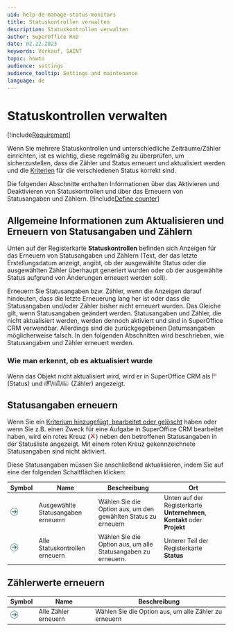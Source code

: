 ```yaml
---
uid: help-de-manage-status-monitors
title: Statuskontrollen verwalten
description: Statuskontrollen verwalten
author: SuperOffice RnD
date: 02.22.2023
keywords: Verkauf, SAINT
topic: howto
audience: settings
audience_tooltip: Settings and maintenance
language: de
---
```


# Statuskontrollen verwalten

[!include[Requirement](../includes/note-saint-req.md)]

Wenn Sie mehrere Statuskontrollen und unterschiedliche Zeiträume/Zähler einrichten, ist es wichtig, diese regelmäßig zu überprüfen, um sicherzustellen, dass die Zähler und Status erneuert und aktualisiert werden und die [Kriterien][1] für die verschiedenen Status korrekt sind.

Die folgenden Abschnitte enthalten Informationen über das Aktivieren und Deaktivieren von Statuskontrollen und über das Erneuern von Statusangaben und Zählern. [!include[Define counter](../../../learn/includes/def-counter.md)]

<!-- markdownlint-disable-next-line MD013 -->
## Allgemeine Informationen zum Aktualisieren und Erneuern von Statusangaben und Zählern

Unten auf der Registerkarte **Statuskontrollen** befinden sich Anzeigen für das Erneuern von Statusangaben und Zählern (Text, der das letzte Erstellungsdatum anzeigt, angibt, ob der ausgewählte Status oder die ausgewählten Zähler überhaupt generiert wurden oder ob der ausgewählte Status aufgrund von Änderungen erneuert werden soll).

Erneuern Sie Statusangaben bzw. Zähler, wenn die Anzeigen darauf hindeuten, dass die letzte Erneuerung lang her ist oder dass die Statusangaben und/oder Zähler bisher nicht erneuert wurden. Das Gleiche gilt, wenn Statusangaben geändert werden. Statusangaben und Zähler, die nicht aktualisiert werden, werden dennoch aktiviert und sind in SuperOffice CRM verwendbar. Allerdings sind die zurückgegebenen Datumsangaben möglicherweise falsch. In den folgenden Abschnitten wird beschrieben, wie Statusangaben und Zähler erneuert werden.

### Wie man erkennt, ob es aktualisiert wurde

Wenn das Objekt nicht aktualisiert wird, wird er in SuperOffice CRM als ![Symbol][img1] (Status) und ![Symbol][img3]/![Symbol][img4]/![Symbol][img5] (Zähler) angezeigt.

## Statusangaben erneuern

Wenn Sie ein [Kriterium hinzugefügt, bearbeitet oder gelöscht][2] haben oder wenn Sie z.B. einen Zweck für eine Aufgabe in SuperOffice CRM bearbeitet haben, wird ein rotes Kreuz (![Symbol][img6]) neben den betroffenen Statusangaben in der Statusliste angezeigt. Mit einem roten Kreuz gekennzeichnete Statusangaben sind nicht aktiviert.

Diese Statusangaben müssen Sie anschließend aktualisieren, indem Sie auf eine der folgenden Schaltflächen klicken:

| Symbol | Name | Beschreibung | Ort
|---|---|---|---|
| ![Symbol][img2] | Ausgewählte Statusangaben erneuern | Wählen Sie die Option aus, um den gewählten Status zu erneuern | Unten auf der Registerkarte **Unternehmen**, **Kontakt** oder **Projekt** |
| ![Symbol][img2] | Alle Statuskontrollen erneuern | Wählen Sie die Option aus, um alle Statusangaben zu erneuern. | Unterer Teil der Registerkarte **Status** |

## Zählerwerte erneuern

| Symbol | Name | Beschreibung |
|---|---|---|
| ![Symbol][img2] | Alle Zähler erneuern | Wählen Sie die Option aus, um alle Zähler zu erneuern |

<!-- Referenced links -->
[1]: ../../../../search-options/learn/search-criteria.md
[2]: select-status-criteria.md

<!-- Referenced images -->
[img1]: ../../../../../media/icons/admin/status-inactive.png
[img2]: ../../../../../media/icons/arrow-right.png
[img3]: ../../../../../media/icons/admin/saint-counter-company-dis.png
[img4]: ../../../../../media/icons/admin/saint-counter-project-dis.png
[img5]: ../../../../../media/icons/admin/saint-counter-sale-disabled.png
[img6]: ../../../../../media/icons/admin/red-x.png
